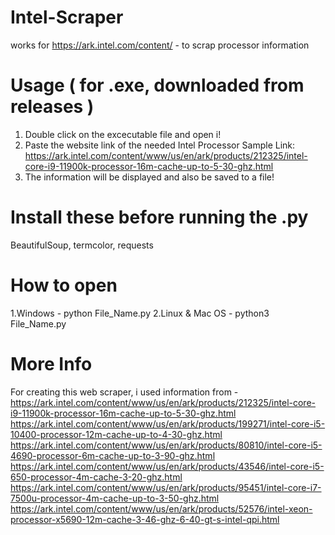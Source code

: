 # Intel-Scraper
works for https://ark.intel.com/content/ - to scrap processor information 

# Usage ( for .exe, downloaded from releases )
1. Double click on the excecutable file and open i!
2. Paste the website link of the needed Intel Processor
Sample Link: https://ark.intel.com/content/www/us/en/ark/products/212325/intel-core-i9-11900k-processor-16m-cache-up-to-5-30-ghz.html
3. The information will be displayed and also be saved to a file!

# Install these before running the .py
BeautifulSoup, termcolor, requests

# How to open
1.Windows - python File_Name.py
2.Linux & Mac OS - python3 File_Name.py

# More Info
For creating this web scraper, i used information from -
https://ark.intel.com/content/www/us/en/ark/products/212325/intel-core-i9-11900k-processor-16m-cache-up-to-5-30-ghz.html
https://ark.intel.com/content/www/us/en/ark/products/199271/intel-core-i5-10400-processor-12m-cache-up-to-4-30-ghz.html
https://ark.intel.com/content/www/us/en/ark/products/80810/intel-core-i5-4690-processor-6m-cache-up-to-3-90-ghz.html
https://ark.intel.com/content/www/us/en/ark/products/43546/intel-core-i5-650-processor-4m-cache-3-20-ghz.html
https://ark.intel.com/content/www/us/en/ark/products/95451/intel-core-i7-7500u-processor-4m-cache-up-to-3-50-ghz.html
https://ark.intel.com/content/www/us/en/ark/products/52576/intel-xeon-processor-x5690-12m-cache-3-46-ghz-6-40-gt-s-intel-qpi.html


